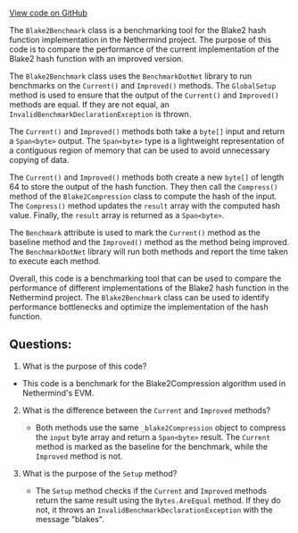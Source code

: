 [View code on GitHub](https://github.com/NethermindEth/nethermind/src/Nethermind/Nethermind.Benchmark/Evm/Blake2Benchmark.cs)

The `Blake2Benchmark` class is a benchmarking tool for the Blake2 hash function implementation in the Nethermind project. The purpose of this code is to compare the performance of the current implementation of the Blake2 hash function with an improved version. 

The `Blake2Benchmark` class uses the `BenchmarkDotNet` library to run benchmarks on the `Current()` and `Improved()` methods. The `GlobalSetup` method is used to ensure that the output of the `Current()` and `Improved()` methods are equal. If they are not equal, an `InvalidBenchmarkDeclarationException` is thrown.

The `Current()` and `Improved()` methods both take a `byte[]` input and return a `Span<byte>` output. The `Span<byte>` type is a lightweight representation of a contiguous region of memory that can be used to avoid unnecessary copying of data. 

The `Current()` and `Improved()` methods both create a new `byte[]` of length 64 to store the output of the hash function. They then call the `Compress()` method of the `Blake2Compression` class to compute the hash of the input. The `Compress()` method updates the `result` array with the computed hash value. Finally, the `result` array is returned as a `Span<byte>`.

The `Benchmark` attribute is used to mark the `Current()` method as the baseline method and the `Improved()` method as the method being improved. The `BenchmarkDotNet` library will run both methods and report the time taken to execute each method.

Overall, this code is a benchmarking tool that can be used to compare the performance of different implementations of the Blake2 hash function in the Nethermind project. The `Blake2Benchmark` class can be used to identify performance bottlenecks and optimize the implementation of the hash function.
## Questions: 
 1. What is the purpose of this code?
   - This code is a benchmark for the Blake2Compression algorithm used in Nethermind's EVM.

2. What is the difference between the `Current` and `Improved` methods?
   - Both methods use the same `_blake2Compression` object to compress the `input` byte array and return a `Span<byte>` result. The `Current` method is marked as the baseline for the benchmark, while the `Improved` method is not.

3. What is the purpose of the `Setup` method?
   - The `Setup` method checks if the `Current` and `Improved` methods return the same result using the `Bytes.AreEqual` method. If they do not, it throws an `InvalidBenchmarkDeclarationException` with the message "blakes".